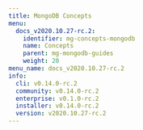 ```yaml
---
title: MongoDB Concepts
menu:
  docs_v2020.10.27-rc.2:
    identifier: mg-concepts-mongodb
    name: Concepts
    parent: mg-mongodb-guides
    weight: 20
menu_name: docs_v2020.10.27-rc.2
info:
  cli: v0.14.0-rc.2
  community: v0.14.0-rc.2
  enterprise: v0.1.0-rc.2
  installer: v0.14.0-rc.2
  version: v2020.10.27-rc.2
---
```


